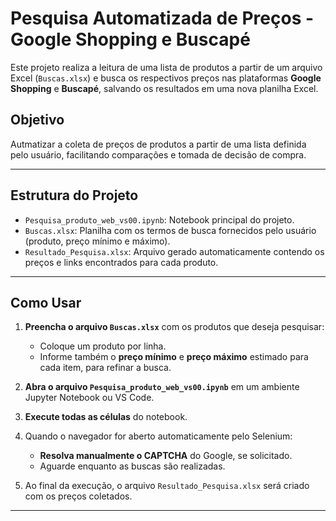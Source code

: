 # Pesquisa Automatizada de Preços - Google Shopping e Buscapé

Este projeto realiza a leitura de uma lista de produtos a partir de um arquivo Excel (`Buscas.xlsx`) e busca os respectivos preços nas plataformas **Google Shopping** e **Buscapé**, salvando os resultados em uma nova planilha Excel.

## Objetivo

Autmatizar a coleta de preços de produtos a partir de uma lista definida pelo usuário, facilitando comparações e tomada de decisão de compra.

---

## Estrutura do Projeto

- `Pesquisa_produto_web_vs00.ipynb`: Notebook principal do projeto.
- `Buscas.xlsx`: Planilha com os termos de busca fornecidos pelo usuário (produto, preço mínimo e máximo).
- `Resultado_Pesquisa.xlsx`: Arquivo gerado automaticamente contendo os preços e links encontrados para cada produto.

---

## Como Usar

1. **Preencha o arquivo `Buscas.xlsx`** com os produtos que deseja pesquisar:
   - Coloque um produto por linha.
   - Informe também o **preço mínimo** e **preço máximo** estimado para cada item, para refinar a busca.

2. **Abra o arquivo `Pesquisa_produto_web_vs00.ipynb`** em um ambiente Jupyter Notebook ou VS Code.

3. **Execute todas as células** do notebook.

4. Quando o navegador for aberto automaticamente pelo Selenium:
   - **Resolva manualmente o CAPTCHA** do Google, se solicitado.
   - Aguarde enquanto as buscas são realizadas.

5. Ao final da execução, o arquivo `Resultado_Pesquisa.xlsx` será criado com os preços coletados.

---



